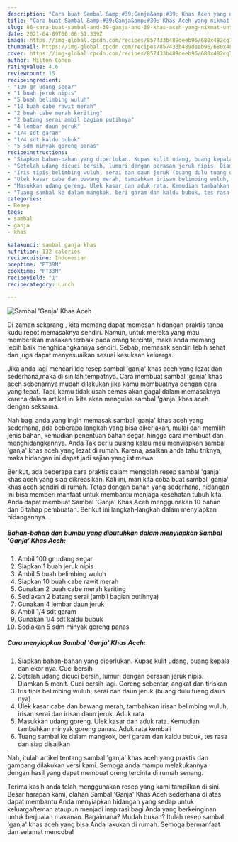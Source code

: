 ```yaml
---
description: "Cara buat Sambal &amp;#39;Ganja&amp;#39; Khas Aceh yang nikmat Untuk Jualan"
title: "Cara buat Sambal &amp;#39;Ganja&amp;#39; Khas Aceh yang nikmat Untuk Jualan"
slug: 86-cara-buat-sambal-and-39-ganja-and-39-khas-aceh-yang-nikmat-untuk-jualan
date: 2021-04-09T00:06:51.339Z
image: https://img-global.cpcdn.com/recipes/857433b489deeb96/680x482cq70/sambal-ganja-khas-aceh-foto-resep-utama.jpg
thumbnail: https://img-global.cpcdn.com/recipes/857433b489deeb96/680x482cq70/sambal-ganja-khas-aceh-foto-resep-utama.jpg
cover: https://img-global.cpcdn.com/recipes/857433b489deeb96/680x482cq70/sambal-ganja-khas-aceh-foto-resep-utama.jpg
author: Milton Cohen
ratingvalue: 4.6
reviewcount: 15
recipeingredient:
- "100 gr udang segar"
- "1 buah jeruk nipis"
- "5 buah belimbing wuluh"
- "10 buah cabe rawit merah"
- "2 buah cabe merah keriting"
- "2 batang serai ambil bagian putihnya"
- "4 lembar daun jeruk"
- "1/4 sdt garam"
- "1/4 sdt kaldu bubuk"
- "5 sdm minyak goreng panas"
recipeinstructions:
- "Siapkan bahan-bahan yang diperlukan. Kupas kulit udang, buang kepala dan ekor nya. Cuci bersih"
- "Setelah udang dicuci bersih, lumuri dengan perasan jeruk nipis. Diamkan 5 menit. Cuci bersih lagi. Goreng sebentar, angkat dan tiriskan"
- "Iris tipis belimbing wuluh, serai dan daun jeruk (buang dulu tuang daun nya)"
- "Ulek kasar cabe dan bawang merah, tambahkan irisan belimbing wuluh, irisan serai dan irisan daun jeruk. Aduk rata"
- "Masukkan udang goreng. Ulek kasar dan aduk rata. Kemudian tambahkan minyak goreng panas. Aduk rata kembali"
- "Tuang sambal ke dalam mangkok, beri garam dan kaldu bubuk, tes rasa dan siap disajikan"
categories:
- Resep
tags:
- sambal
- ganja
- khas

katakunci: sambal ganja khas 
nutrition: 132 calories
recipecuisine: Indonesian
preptime: "PT39M"
cooktime: "PT33M"
recipeyield: "1"
recipecategory: Lunch

---
```



![Sambal &#39;Ganja&#39; Khas Aceh](https://img-global.cpcdn.com/recipes/857433b489deeb96/680x482cq70/sambal-ganja-khas-aceh-foto-resep-utama.jpg)

Di zaman  sekarang , kita memang dapat memesan hidangan praktis tanpa kudu repot memasaknya sendiri. Namun, untuk mereka yang mau memberikan masakan terbaik pada orang tercinta, maka anda memang lebih baik menghidangkannya sendiri. Sebab, memasak sendiri lebih sehat dan juga dapat menyesuaikan sesuai kesukaan keluarga.

Jika anda lagi mencari ide resep sambal &#39;ganja&#39; khas aceh yang lezat dan sederhana,maka di sinilah tempatnya. Cara membuat sambal &#39;ganja&#39; khas aceh  sebenarnya mudah dilakukan jika kamu membuatnya dengan cara yang tepat. Tapi, kamu tidak usah cemas akan gagal dalam memasaknya 
karena dalam artikel ini kita akan mengulas sambal &#39;ganja&#39; khas aceh dengan seksama.  



Nah bagi anda yang ingin memasak sambal &#39;ganja&#39; khas aceh yang sederhana, ada beberapa langkah yang bisa dikerjakan, mulai dari memilih jenis bahan, kemudian penentuan bahan segar, hingga cara membuat dan menghidangkannya. Anda Tak perlu pusing kalau mau menyiapkan sambal &#39;ganja&#39; khas aceh yang lezat di rumah. Karena, asalkan anda  tahu triknya, maka hidangan ini dapat jadi sajian yang istimewa.

Berikut, ada beberapa cara praktis  dalam mengolah resep sambal &#39;ganja&#39; khas aceh yang siap dikreasikan. Kali ini, mari kita coba buat sambal &#39;ganja&#39; khas aceh sendiri di rumah. Tetap dengan bahan yang sederhana, hidangan ini bisa memberi manfaat untuk membantu menjaga kesehatan tubuh kita. Anda dapat membuat Sambal &#39;Ganja&#39; Khas Aceh menggunakan 10 bahan dan 6 tahap pembuatan. Berikut ini langkah-langkah dalam menyiapkan hidangannya.

<!--inarticleads1-->

##### Bahan-bahan dan bumbu yang dibutuhkan dalam menyiapkan Sambal &#39;Ganja&#39; Khas Aceh:

1. Ambil 100 gr udang segar
1. Siapkan 1 buah jeruk nipis
1. Ambil 5 buah belimbing wuluh
1. Siapkan 10 buah cabe rawit merah
1. Gunakan 2 buah cabe merah keriting
1. Sediakan 2 batang serai (ambil bagian putihnya)
1. Gunakan 4 lembar daun jeruk
1. Ambil 1/4 sdt garam
1. Gunakan 1/4 sdt kaldu bubuk
1. Sediakan 5 sdm minyak goreng panas




<!--inarticleads2-->

##### Cara menyiapkan Sambal &#39;Ganja&#39; Khas Aceh:

1. Siapkan bahan-bahan yang diperlukan. Kupas kulit udang, buang kepala dan ekor nya. Cuci bersih
1. Setelah udang dicuci bersih, lumuri dengan perasan jeruk nipis. Diamkan 5 menit. Cuci bersih lagi. Goreng sebentar, angkat dan tiriskan
1. Iris tipis belimbing wuluh, serai dan daun jeruk (buang dulu tuang daun nya)
1. Ulek kasar cabe dan bawang merah, tambahkan irisan belimbing wuluh, irisan serai dan irisan daun jeruk. Aduk rata
1. Masukkan udang goreng. Ulek kasar dan aduk rata. Kemudian tambahkan minyak goreng panas. Aduk rata kembali
1. Tuang sambal ke dalam mangkok, beri garam dan kaldu bubuk, tes rasa dan siap disajikan




Nah, itulah artikel tentang  sambal &#39;ganja&#39; khas aceh  yang praktis dan gampang dilakukan versi kami. Semoga anda mampu melakukannya dengan hasil yang dapat membuat oreng tercinta di rumah senang. 

Terima kasih anda telah menggunakan resep yang kami tampilkan di sini. Besar harapan kami, olahan  Sambal &#39;Ganja&#39; Khas Aceh sederhana di atas dapat membantu Anda menyiapkan hidangan yang sedap untuk keluarga/teman ataupun menjadi inspirasi bagi Anda yang berkeinginan untuk berjualan makanan. Bagaimana? Mudah bukan? Itulah resep sambal &#39;ganja&#39; khas aceh yang bisa Anda lakukan di rumah. Semoga bermanfaat dan selamat mencoba!

